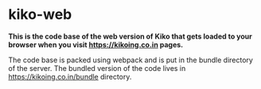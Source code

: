 # kiko-web

**This is the code base of the web version of Kiko that gets loaded to your browser
when you visit https://kikoing.co.in pages.**

The code base is packed using webpack and is put in the bundle directory of the server.
The bundled version of the code lives in https://kikoing.co.in/bundle directory.

